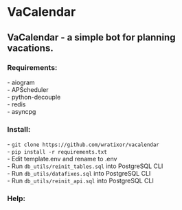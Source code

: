 <H1>VaCalendar</H1>
<h2>VaCalendar - a simple bot for planning vacations.</h2>

<h3>Requirements:</h3>
 - aiogram</br>
 - APScheduler</br>
 - python-decouple</br>
 - redis</br>
 - asyncpg</br>

<h3>Install:</h3>
- <code>git clone https://github.com/wratixor/vacalendar</code></br>
- <code>pip install -r requirements.txt</code></br>
- Edit template.env and rename to .env</br>
- Run <code>db_utils/reinit_tables.sql</code> into PostgreSQL CLI</br>
- Run <code>db_utils/datafixes.sql</code> into PostgreSQL CLI</br>
- Run <code>db_utils/reinit_api.sql</code> into PostgreSQL CLI</br>

<h3>Help:</h3>


<h3></h3>